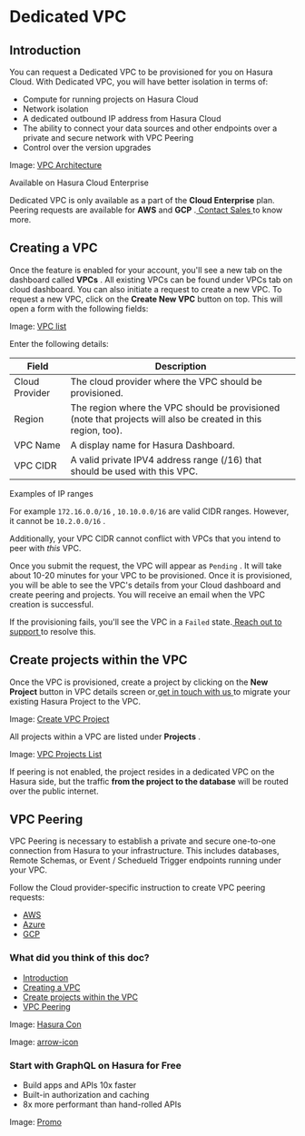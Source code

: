 # Dedicated VPC

## Introduction​

You can request a Dedicated VPC to be provisioned for you on Hasura Cloud. With Dedicated VPC, you will have better isolation in terms of:

- Compute for running projects on Hasura Cloud
- Network isolation
- A dedicated outbound IP address from Hasura Cloud
- The ability to connect your data sources and other endpoints over a private and secure network with VPC Peering
- Control over the version upgrades


Image: [ VPC Architecture ](https://hasura.io/docs/assets/images/vpc-architecture-afc954e333dab8064bae4dc4514aa86d.png)

Available on Hasura Cloud Enterprise

Dedicated VPC is only available as a part of the **Cloud Enterprise** plan. Peering requests are available for **AWS** and **GCP** .[ Contact Sales ](https://hasura.io/contact-us/)to know
more.

## Creating a VPC​

Once the feature is enabled for your account, you'll see a new tab on the dashboard called **VPCs** . All existing VPCs
can be found under VPCs tab on cloud dashboard. You can also initiate a request to create a new VPC. To request a new VPC, click on the **Create New
VPC** button on top. This will open a form with the following fields:

Image: [ VPC list ](https://hasura.io/docs/assets/images/view-vpc-list-be8f764b1113133c2b2fa6487508173b.png)

Enter the following details:

| Field | Description |
|---|---|
| Cloud Provider | The cloud provider where the VPC should be provisioned. |
| Region | The region where the VPC should be provisioned (note that projects will also be created in this region, too). |
| VPC Name | A display name for Hasura Dashboard. |
| VPC CIDR | A valid private IPV4 address range (/16) that should be used with this VPC. |


Examples of IP ranges

For example `172.16.0.0/16` , `10.10.0.0/16` are valid CIDR ranges. However, it cannot be `10.2.0.0/16` .

Additionally, your VPC CIDR cannot conflict with VPCs that you intend to peer with *this* VPC.

Once you submit the request, the VPC will appear as `Pending` . It will take about 10-20 minutes for your VPC to be
provisioned. Once it is provisioned, you will be able to see the VPC's details from your Cloud dashboard and create
peering and projects. You will receive an email when the VPC creation is successful.

If the provisioning fails, you'll see the VPC in a `Failed` state.[ Reach out to support ](https://hasura.io/help/)to
resolve this.

## Create projects within the VPC​

Once the VPC is provisioned, create a project by clicking on the **New Project** button in VPC details screen or[ get in touch with us ](https://hasura.io/help/)to migrate your existing Hasura Project to the VPC.

Image: [ Create VPC Project ](https://hasura.io/docs/assets/images/create-vpc-projects-cf258b00956a3a1e737d67e464631a57.png)

All projects within a VPC are listed under **Projects** .

Image: [ VPC Projects List ](https://hasura.io/docs/assets/images/vpc-projects-list-23ff72ada203d193f095eef5b61821ef.png)

If peering is not enabled, the project resides in a dedicated VPC on the Hasura side, but the traffic **from the project to the database** will be routed over the public internet.

## VPC Peering​

VPC Peering is necessary to establish a private and secure one-to-one connection from Hasura to your infrastructure. This includes databases, Remote Schemas, or Event / Schedueld Trigger endpoints running under your VPC.

Follow the Cloud provider-specific instruction to create VPC peering requests:

- [ AWS ](https://hasura.io/docs/latest/hasura-cloud/dedicated-vpc/aws-network-peering/)
- [ Azure ](https://hasura.io/docs/latest/hasura-cloud/dedicated-vpc/azure-network-peering/)
- [ GCP ](https://hasura.io/docs/latest/hasura-cloud/dedicated-vpc/gcp-network-peering/)


### What did you think of this doc?

- [ Introduction ](https://hasura.io/docs/latest/hasura-cloud/dedicated-vpc/#introduction)
- [ Creating a VPC ](https://hasura.io/docs/latest/hasura-cloud/dedicated-vpc/#creating-a-vpc)
- [ Create projects within the VPC ](https://hasura.io/docs/latest/hasura-cloud/dedicated-vpc/#create-projects-within-the-vpc)
- [ VPC Peering ](https://hasura.io/docs/latest/hasura-cloud/dedicated-vpc/#vpc-peering)


Image: [ Hasura Con ](https://res.cloudinary.com/dh8fp23nd/image/upload/v1686154570/hasura-con-2023/has-con-light-date_r2a2ud.png)

Image: [ arrow-icon ](https://res.cloudinary.com/dh8fp23nd/image/upload/v1683723549/main-web/chevron-right_ldbi7d.png)

### Start with GraphQL on Hasura for Free

- Build apps and APIs 10x faster
- Built-in authorization and caching
- 8x more performant than hand-rolled APIs


Image: [ Promo ](https://hasura.io/docs/assets/images/hasura-free-ff60e409244e0ea12b5a3045d1a9096b.png)